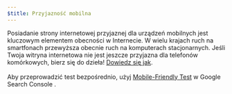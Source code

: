 ```yaml
---
$title: Przyjazność mobilna
---
```


Posiadanie strony internetowej przyjaznej dla urządzeń mobilnych jest kluczowym elementem obecności w Internecie. W wielu krajach ruch na smartfonach przewyższa obecnie ruch na komputerach stacjonarnych. Jeśli Twoja witryna internetowa nie jest jeszcze przyjazna dla telefonów komórkowych, bierz się do dzieła! [Dowiedz się jak](https://support.google.com/webmasters/answer/6352293#blocked-resources). <br><br> Aby przeprowadzić test bezpośrednio, użyj [Mobile-Friendly Test](https://search.google.com/test/mobile-friendly) w Google Search Console .
